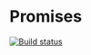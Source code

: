 # Promises

[![Build status](https://ci.appveyor.com/api/projects/status/72sj8t1a4bjo5m2l?svg=true)](https://ci.appveyor.com/project/Alexey779/ajs-promises)